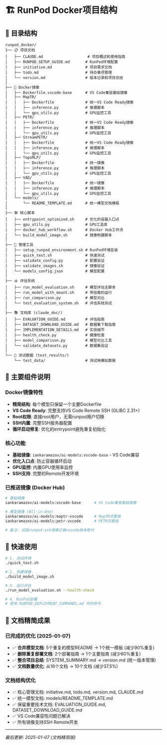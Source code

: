 # 🏗️ RunPod Docker项目结构

## 📂 目录结构

```
runpod_docker/
├── 📋 项目文档
│   ├── CLAUDE.md                    # 项目概述和使用指南
│   ├── RUNPOD_SETUP_GUIDE.md       # RunPod环境配置
│   ├── initiative.md               # 项目需求文档
│   ├── todo.md                     # 待办事项管理
│   └── version.md                  # 版本记录和项目总结
│
├── 🐳 Docker镜像
│   ├── Dockerfile.vscode-base      # VS Code兼容基础镜像
│   ├── MapTR/
│   │   ├── Dockerfile              # 统一VS Code Ready镜像
│   │   ├── inference.py            # 推理脚本
│   │   └── gpu_utils.py            # GPU监控工具
│   ├── PETR/
│   │   ├── Dockerfile              # 统一VS Code Ready镜像
│   │   ├── inference.py            # 推理脚本
│   │   └── gpu_utils.py            # GPU监控工具
│   ├── StreamPETR/
│   │   ├── Dockerfile              # 统一VS Code Ready镜像
│   │   ├── inference.py            # 推理脚本
│   │   └── gpu_utils.py            # GPU监控工具
│   ├── TopoMLP/
│   │   ├── Dockerfile              # 统一镜像
│   │   ├── inference.py            # 推理脚本
│   │   └── gpu_utils.py            # GPU监控工具
│   ├── VAD/
│   │   ├── Dockerfile              # 统一镜像
│   │   ├── inference.py            # 推理脚本
│   │   └── gpu_utils.py            # GPU监控工具
│   └── models/
│       └── README_TEMPLATE.md      # 统一模型文档模板
│
├── 🛠️ 核心脚本
│   ├── entrypoint_optimized.sh     # 优化的容器入口点
│   ├── gpu_utils.py                # GPU工具库
│   ├── docker_hub_workflow.sh      # Docker Hub工作流
│   └── build_model_image.sh        # 镜像构建脚本
│
├── 🔧 管理工具
│   ├── setup_runpod_environment.sh # RunPod环境安装
│   ├── quick_test.sh               # 快速测试
│   ├── validate_config.py          # 配置验证
│   ├── validate_images.sh          # 镜像验证
│   └── models_config.json          # 模型配置
│
├── 📊 评估系统
│   ├── run_model_evaluation.sh     # 模型评估主脚本
│   ├── run_model_with_mount.sh     # 带挂载的运行
│   ├── run_comparison.py           # 模型对比
│   └── test_evaluation_system.sh   # 评估系统测试
│
├── 📚 文档库 (claude_doc/)
│   ├── EVALUATION_GUIDE.md         # 评估指南
│   ├── DATASET_DOWNLOAD_GUIDE.md   # 数据集下载指南
│   ├── IMPLEMENTATION_DETAILS.md   # 实现细节
│   ├── health_check.py             # 健康检查
│   ├── model_comparison.py         # 模型对比工具
│   └── validate_datasets.py        # 数据集验证
│
└── 🧪 测试数据 (test_results/)
    └── test_data/                  # 测试用模拟数据
```

## 🎯 主要组件说明

### Docker镜像特性
- **精简结构**: 每个模型只保留一个主要Dockerfile
- **VS Code Ready**: 完整支持VS Code Remote SSH (GLIBC 2.31+)  
- **Root权限**: 直接root用户，无需runpod用户切换
- **SSH内置**: 完整SSH服务器配置
- **循环启动修复**: 优化的entrypoint避免重复初始化

### 核心功能
- **基础镜像**: `iankaramazov/ai-models:vscode-base` - VS Code兼容
- **优化入口点**: 防止容器循环启动
- **GPU监控**: 内置GPU使用率监控
- **SSH支持**: 完整的Remote开发环境

### 已推送镜像 (Docker Hub)
```bash
# 基础镜像
iankaramazov/ai-models:vscode-base      # VS Code兼容基础镜像

# 模型镜像 (All-in-One)
iankaramazov/ai-models:maptr-vscode     # MapTR完整版
iankaramazov/ai-models:petr-vscode      # PETR完整版

# 备注: 旧版runpod-ssh镜像已被vscode版本取代
```

## 🚀 快速使用

```bash
# 1. 测试环境
./quick_test.sh

# 2. 构建镜像
./build_model_image.sh

# 3. 运行评估
./run_model_evaluation.sh --health-check

# 4. RunPod部署
# 使用 RUNPOD_DEPLOYMENT_COMMANDS.md 中的命令
```

## 📝 文档精简成果

### 已完成的优化 (2025-01-07)
- ✅ **合并模型文档**: 5个重复的模型README → 1个统一模板 (减少90%重复)
- ✅ **删除重复部署文档**: 2个部署指南 → 1个主要指南 (减少60%重复)
- ✅ **整合项目总结**: SYSTEM_SUMMARY.md → version.md (统一版本管理)
- ✅ **文档数量优化**: 从16个文档 → 10个文档 (减少37.5%)

### 文档结构优化
- ✅ 核心管理文档: initiative.md, todo.md, version.md, CLAUDE.md
- ✅ 统一模型文档: models/README_TEMPLATE.md
- ✅ 保留重要技术文档: EVALUATION_GUIDE.md, DATASET_DOWNLOAD_GUIDE.md
- ✅ VS Code兼容性问题已解决
- ✅ 所有镜像支持SSH Remote开发

---
*最后更新: 2025-01-07 (文档精简版)*